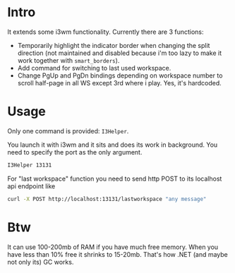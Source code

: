 # Intro

It extends some i3wm functionality. Currently there are 3 functions:

* Temporarily highlight the indicator border when changing the split direction (not maintained and disabled because i'm too lazy to make it work together with `smart_borders`).
* Add command for switching to last used workspace.
* Change PgUp and PgDn bindings depending on workspace number to scroll half-page in all WS except 3rd where i play. Yes, it's hardcoded.

# Usage

Only one command is provided: `I3Helper`.

You launch it with i3wm and it sits and does its work in background.
You need to specify the port as the only argument.

```bash
I3Helper 13131
```

For "last workspace" function you need to send http POST to its localhost api endpoint like

```bash
curl -X POST http://localhost:13131/lastworkspace "any message"
```

# Btw 

It can use 100-200mb of RAM if you have much free memory.
When you have less than 10% free it shrinks to 15-20mb.
That's how .NET (and maybe not only its) GC works.
